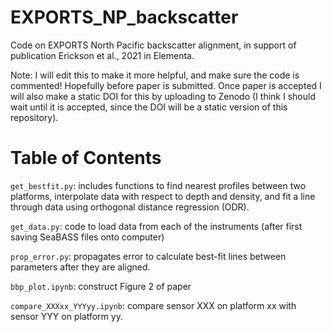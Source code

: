 # EXPORTS_NP_backscatter
Code on EXPORTS North Pacific backscatter alignment, in support of publication Erickson et al., 2021 in Elementa.

Note: I will edit this to make it more helpful, and make sure the code is commented! Hopefully before paper is submitted. Once paper is accepted I will also make a static DOI for this by uploading to Zenodo (I think I should wait until it is accepted, since the DOI will be a static version of this repository).

# Table of Contents

`get_bestfit.py`: includes functions to find nearest profiles between two platforms, interpolate data with respect to depth and density, and fit a line through data using orthogonal distance regression (ODR).

`get_data.py`: code to load data from each of the instruments (after first saving SeaBASS files onto computer)

`prop_error.py`: propagates error to calculate best-fit lines between parameters after they are aligned.

`bbp_plot.ipynb`: construct Figure 2 of paper

`compare_XXXxx_YYYyy.ipynb`: compare sensor XXX on platform xx with sensor YYY on platform yy.
